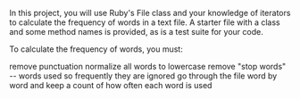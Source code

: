 In this project, you will use Ruby's File class and your knowledge of iterators to calculate the frequency of words in a text file. A starter file with a class and some method names is provided, as is a test suite for your code.

To calculate the frequency of words, you must:

remove punctuation
normalize all words to lowercase
remove "stop words" -- words used so frequently they are ignored
go through the file word by word and keep a count of how often each word is used
